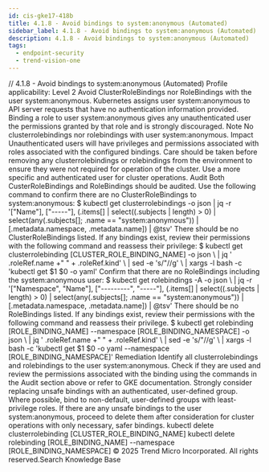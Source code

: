 ```yaml
---
id: cis-gke17-418b
title: 4.1.8 - Avoid bindings to system:anonymous (Automated)
sidebar_label: 4.1.8 - Avoid bindings to system:anonymous (Automated)
description: 4.1.8 - Avoid bindings to system:anonymous (Automated)
tags:
  - endpoint-security
  - trend-vision-one
---
```


/*<![CDATA[*/ $('#title').html($('meta[name=map-description]').attr('content')); /*]]>*/ 4.1.8 - Avoid bindings to system:anonymous (Automated) Profile applicability: Level 2 Avoid ClusterRoleBindings nor RoleBindings with the user system:anonymous. Kubernetes assigns user system:anonymous to API server requests that have no authentication information provided. Binding a role to user system:anonymous gives any unauthenticated user the permissions granted by that role and is strongly discouraged. Note No clusterrolebindings nor rolebindings with user system:anonymous. Impact Unauthenticated users will have privileges and permissions associated with roles associated with the configured bindings. Care should be taken before removing any clusterrolebindings or rolebindings from the environment to ensure they were not required for operation of the cluster. Use a more specific and authenticated user for cluster operations. Audit Both CusterRoleBindings and RoleBindings should be audited. Use the following command to confirm there are no ClusterRoleBindings to system:anonymous: $ kubectl get clusterrolebindings -o json | jq -r '["Name"], ["-----"], (.items[] | select((.subjects | length) > 0) | select(any(.subjects[]; .name == "system:anonymous")) | [.metadata.namespace, .metadata.name]) | @tsv' There should be no ClusterRoleBindings listed. If any bindings exist, review their permissions with the following command and reassess their privilege: $ kubectl get clusterrolebinding [CLUSTER_ROLE_BINDING_NAME] -o json \ | jq ' .roleRef.name +" " + .roleRef.kind' \ | sed -e 's/"//g' \ | xargs -l bash -c 'kubectl get $1 $0 -o yaml' Confirm that there are no RoleBindings including the system:anonymous user: $ kubectl get rolebindings -A -o json \ | jq -r '["Namespace", "Name"], ["---------", "-----"], (.items[] | select((.subjects | length) > 0) | select(any(.subjects[]; .name == "system:anonymous")) | [.metadata.namespace, .metadata.name]) | @tsv' There should be no RoleBindings listed. If any bindings exist, review their permissions with the following command and reassess their privilege. $ kubectl get rolebinding [ROLE_BINDING_NAME] --namespace [ROLE_BINDING_NAMESPACE] -o json \ | jq ' .roleRef.name +" " + .roleRef.kind' \ | sed -e 's/"//g' \ | xargs -l bash -c 'kubectl get $1 $0 -o yaml --namespace [ROLE_BINDING_NAMESPACE]' Remediation Identify all clusterrolebindings and rolebindings to the user system:anonymous. Check if they are used and review the permissions associated with the binding using the commands in the Audit section above or refer to GKE documentation. Strongly consider replacing unsafe bindings with an authenticated, user-defined group. Where possible, bind to non-default, user-defined groups with least-privilege roles. If there are any unsafe bindings to the user system:anonymous, proceed to delete them after consideration for cluster operations with only necessary, safer bindings. kubectl delete clusterrolebinding [CLUSTER_ROLE_BINDING_NAME] kubectl delete rolebinding [ROLE_BINDING_NAME] --namespace [ROLE_BINDING_NAMESPACE] © 2025 Trend Micro Incorporated. All rights reserved.Search Knowledge Base